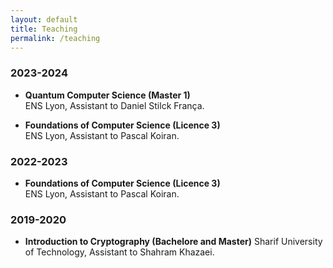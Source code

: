 ```yaml
---
layout: default
title: Teaching
permalink: /teaching
---
```

### 2023-2024
* **Quantum Computer Science (Master 1)**   
ENS Lyon, Assistant to Daniel Stilck França. 

* **Foundations of Computer Science (Licence 3)**   
ENS Lyon, Assistant to Pascal Koiran. 

### 2022-2023
* **Foundations of Computer Science (Licence 3)**   
ENS Lyon, Assistant to Pascal Koiran. 

### 2019-2020
* **Introduction to Cryptography (Bachelore and Master)**
Sharif University of Technology, Assistant to Shahram Khazaei.
